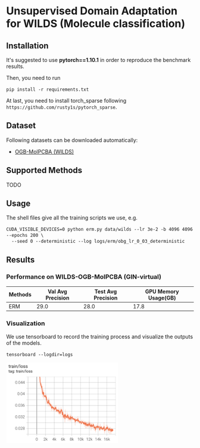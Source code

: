 # Unsupervised Domain Adaptation for WILDS (Molecule classification)

## Installation

It's suggested to use **pytorch==1.10.1** in order to reproduce the benchmark results.

Then, you need to run

```
pip install -r requirements.txt
```

At last, you need to install torch_sparse following `https://github.com/rusty1s/pytorch_sparse`.

## Dataset

Following datasets can be downloaded automatically:

- [OGB-MolPCBA (WILDS)](https://wilds.stanford.edu/datasets/)

## Supported Methods

TODO

## Usage

The shell files give all the training scripts we use, e.g.

```
CUDA_VISIBLE_DEVICES=0 python erm.py data/wilds --lr 3e-2 -b 4096 4096 --epochs 200 \
  --seed 0 --deterministic --log logs/erm/obg_lr_0_03_deterministic
```

## Results

### Performance on WILDS-OGB-MolPCBA (GIN-virtual)

| Methods | Val Avg Precision | Test Avg Precision | GPU Memory Usage(GB)|
| --- | --- | --- | --- |
| ERM | 29.0 | 28.0 | 17.8 |

### Visualization

We use tensorboard to record the training process and visualize the outputs of the models.

```
tensorboard --logdir=logs
```

<img src="./fig/ogb-molpcba_train_loss.png" width="300"/>
